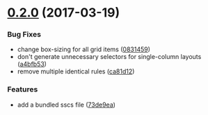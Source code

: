 <a name="0.2.0"></a>
# [0.2.0](https://github.com/lazarljubenovic/grassy/compare/73de9ea...v0.2.0) (2017-03-19)


### Bug Fixes

* change box-sizing for all grid items ([0831459](https://github.com/lazarljubenovic/grassy/commit/0831459))
* don't generate unnecessary selectors for single-column layouts ([a4bfb53](https://github.com/lazarljubenovic/grassy/commit/a4bfb53))
* remove multiple identical rules ([ca81d12](https://github.com/lazarljubenovic/grassy/commit/ca81d12))


### Features

* add a bundled sscs file ([73de9ea](https://github.com/lazarljubenovic/grassy/commit/73de9ea))



